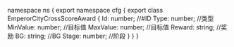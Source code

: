 namespace ns {
	export namespace cfg {
		export class EmperorCityCrossScoreAward {
			Id: number;		//#ID
			Type: number;		//类型
			MinValue: number;		//目标值
			MaxValue: number;		//目标值
			Reward: string;		//奖励
			BG: string;		//BG
			Stage: number;		//阶段
		}
	}
}